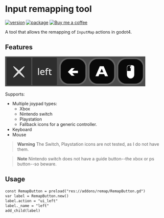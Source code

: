 # Input remapping tool

[![version](https://img.shields.io/badge/4.x-blue?logo=godot-engine&logoColor=white&label=godot&style=for-the-badge)](https://godotengine.org "Made with godot")
[![package](https://img.shields.io/npm/v/@bendn/remap?label=version&style=for-the-badge)](https://www.npmjs.com/package/@bendn/remap)
<a href='https://ko-fi.com/bendn' title='Buy me a coffee' target='_blank'><img height='28' src='https://storage.ko-fi.com/cdn/brandasset/kofi_button_red.png' alt='Buy me a coffee'> </a>

A tool that allows the remapping of `InputMap` actions in godot4.

## Features

[![image](https://raw.githubusercontent.com/bend-n/remap/main/.github/screen.png)](_blank "Some themage required")

Supports:

- Multiple joypad types:
  - Xbox
  - Nintendo switch
  - Playstation
  - Fallback icons for a generic controller.
- Keyboard
- Mouse

> **Warning** The Switch, Playstation icons are not tested, as I do not have them.

> **Note** Nintendo switch does not have a guide button--the xbox or ps button--so beware.

## Usage

```gdscript
const RemapButton = preload("res://addons/remap/RemapButton.gd")
var label = RemapButton.new()
label.action = "ui_left"
label._name = "left"
add_child(label)
```
